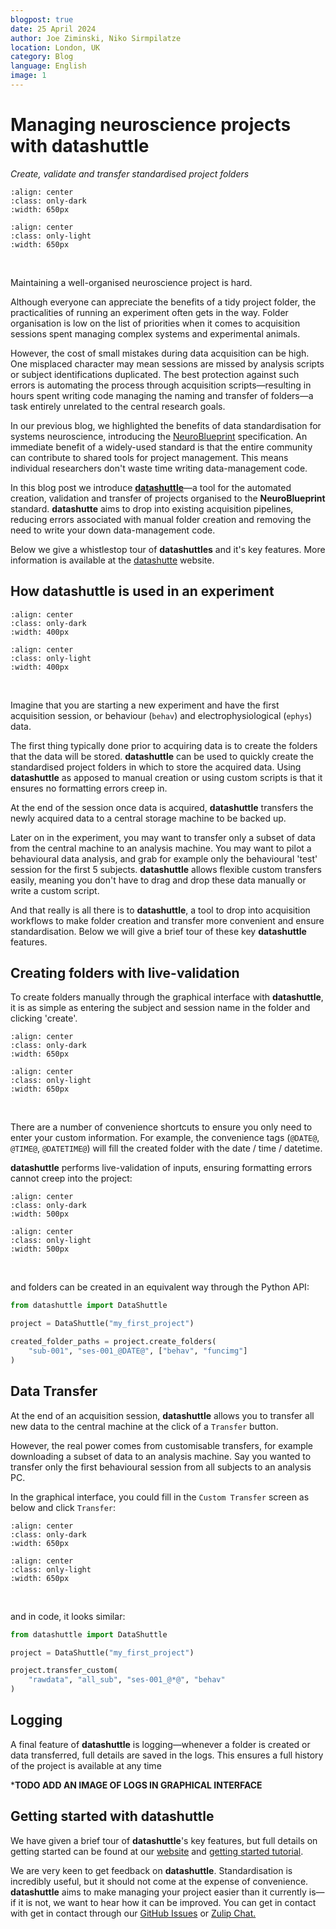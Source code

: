 ```yaml
---
blogpost: true
date: 25 April 2024
author: Joe Ziminski, Niko Sirmpilatze
location: London, UK
category: Blog
language: English
image: 1
---
```




# Managing neuroscience projects with **datashuttle**
*Create, validate and transfer standardised project folders*

```{image} /_static/blog_images/datashuttle/datashuttle-overview-dark.png
:align: center
:class: only-dark
:width: 650px
```
```{image} /_static/blog_images/datashuttle/datashuttle-overview-light.png
:align: center
:class: only-light
:width: 650px
```
<br>

Maintaining a well-organised neuroscience project is hard. 

Although everyone can appreciate the benefits of a tidy project
folder, the practicalities of running an experiment often gets 
in the way. Folder organisation 
is low on the list of priorities when it
comes to acquisition sessions spent managing complex systems 
and experimental animals.

However, the cost of small mistakes during data acquisition can be high.
One misplaced character may mean sessions are missed by analysis 
scripts or subject identifications duplicated.
The best protection against such errors is automating the process
through acquisition scripts—resulting in hours spent writing code 
managing the naming and transfer of folders—a task entirely 
unrelated to the central research goals.

In our previous blog, we highlighted the benefits of data standardisation 
for systems neuroscience, introducing the 
[NeuroBlueprint](https://neuroblueprint.neuroinformatics.dev/) 
specification. 
An immediate benefit of a widely-used standard is that the entire community
can contribute to shared tools for project management.
This means individual researchers don't waste time
writing data-management code. 

In this blog post we introduce 
[**datashuttle**](https://datashuttle.neuroinformatics.dev/)—a 
tool for the automated creation, 
validation and transfer of projects organised to 
the **NeuroBlueprint** standard. **datashutte** aims to
drop into existing acquisition pipelines, reducing errors
associated with manual folder creation and removing the need
to write your down data-management code.

Below we give a whistlestop tour of **datashuttles** and it's key
features. More information is available at the 
[datashutte](https://datashuttle.neuroinformatics.dev/) 
website.

## How **datashuttle** is used in an experiment

```{image} /_static/blog_images/datashuttle/tutorial-1-example-file-tree-dark.png
:align: center
:class: only-dark
:width: 400px
```
```{image} /_static/blog_images/datashuttle/tutorial-1-example-file-tree-light.png
:align: center
:class: only-light
:width: 400px
```
<br>

Imagine that you are starting a new experiment and have the first
acquisition session, or behaviour (`behav`) 
and electrophysiological (`ephys`) data. 

The first thing typically done prior to acquiring data is to
create the folders that the data will be stored. 
**datashuttle** can be used to quickly create the standardised
project folders in which to store the acquired data. 
Using **datashuttle** as apposed to manual creation or using custom
scripts is that it ensures no formatting errors creep in.

At the end of the session once data is acquired, 
**datashuttle** transfers the newly acquired data 
to a central storage machine to be backed up.

Later on in the experiment, you may want to transfer only a subset
of data from the central machine to an analysis machine. You may 
want to pilot a behavioural data analysis, and grab
for example only the behavioural 'test' session for
the first 5 subjects. **datashuttle** allows flexible custom transfers
easily, meaning you don't have to drag and drop these data manually or
write a custom script.

And that really is all there is to **datashuttle**, a tool to drop into acquisition
workflows to make folder creation and transfer more convenient and ensure standardisation.
Below we will give a brief tour of these key **datashuttle** features.

## Creating folders with live-validation

To create folders manually through the graphical interface with **datashuttle**, 
it is as simple as entering the subject and session name in the folder and clicking 'create'.


```{image} /_static/blog_images/datashuttle/create-folders-example-dark.png
:align: center
:class: only-dark
:width: 650px
```
```{image} /_static/blog_images/datashuttle/create-folders-example-light.png
:align: center
:class: only-light
:width: 650px
```
<br>

There are a number of convenience shortcuts to ensure you only need to enter 
your custom information. For example, the convenience tags 
(`@DATE@`, `@TIME@`, `@DATETIME@`) will fill the created folder 
with the date / time / datetime.

**datashuttle** performs live-validation of inputs, ensuring 
formatting errors cannot creep into the project:

```{image} /_static/blog_images/datashuttle/validation-bad-dark.png
:align: center
:class: only-dark
:width: 500px
```
```{image} /_static/blog_images/datashuttle/validation-bad-light.png
:align: center
:class: only-light
:width: 500px
```
<br>

and folders can be created in an equivalent way through the Python API:

```python
from datashuttle import DataShuttle

project = DataShuttle("my_first_project")

created_folder_paths = project.create_folders(
    "sub-001", "ses-001_@DATE@", ["behav", "funcimg"]
)
```

## Data Transfer

At the end of an acquisition session, **datashuttle**
allows you to transfer all new data to the central machine
at the click of a `Transfer` button.

However, the real power comes from customisable transfers, for 
example downloading a subset of data to an analysis machine. Say you wanted
to transfer only the first behavioural session from all subjects
to an analysis PC. 

In the graphical interface, you could fill in the `Custom Transfer` screen
as below and click `Transfer`:

```{image} /_static/blog_images/datashuttle/how-to-transfer-custom-dark.png
:align: center
:class: only-dark
:width: 650px
```
```{image} /_static/blog_images/datashuttle/how-to-transfer-custom-light.png
:align: center
:class: only-light
:width: 650px
```
<br>

and in code, it looks similar:

```python
from datashuttle import DataShuttle

project = DataShuttle("my_first_project")

project.transfer_custom(
    "rawdata", "all_sub", "ses-001_@*@", "behav"
)
```

## Logging
A final feature of **datashuttle** is logging—whenever a folder is created or
data transferred, full details are saved in the logs. This ensures
a full history of the project is available at any time

***TODO ADD AN IMAGE OF LOGS IN GRAPHICAL INTERFACE**

## Getting started with **datashuttle**

We have given a brief tour of **datashuttle**'s key features,
but full details on getting started can be found at our 
[website](https://datashuttle.neuroinformatics.dev/) and
[getting started tutorial](https://datashuttle.neuroinformatics.dev/pages/tutorials/getting_started.html).

We are very keen to get feedback on **datashuttle**. 
Standardisation is incredibly useful, but it should not come at the 
expense of convenience. **datashuttle** aims to make managing your project easier than 
it currently is—if it is not, we want to hear how it can be improved. 
You can get in contact with get in contact through our
[GitHub Issues](https://github.com/neuroinformatics-unit/datashuttle/issues)
or
[Zulip Chat.](https://neuroinformatics.zulipchat.com/#narrow/stream/405999-DataShuttle)


